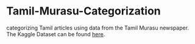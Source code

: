 # Tamil-Murasu-Categorization
categorizing Tamil articles using data from the Tamil Murasu newspaper. The Kaggle Dataset can be found [here](https://www.kaggle.com/datasets/vijayabhaskar96/tamil-news-classification-dataset-tamilmurasu).